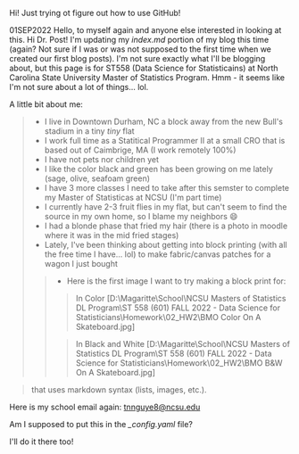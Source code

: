 Hi! Just trying ot figure out how to use GitHub!

01SEP2022
Hello, to myself again and anyone else interested in looking at this. Hi Dr. Post! I'm updating my _index.md_ portion of my blog this time (again? Not sure if I was or was not supposed to the first time when we created our first blog posts). I'm not sure exactly what I'll be blogging about, but this page is for ST558 (Data Science for Statisticains) at North Carolina State University Master of Statistics Program. Hmm - it seems like I'm not sure about a lot of things... lol. 

A little bit about me:
> - I live in Downtown Durham, NC a block away from the new Bull's stadium in a tiny *tiny* flat
> - I work full time as a Statitical Programmer II at a small CRO that is based out of Caimbrige, MA (I work remotely 100%)
> - I have not pets nor children yet
> - I like the color black and green has been growing on me lately (sage, olive, seafoam green)
> - I have 3 more classes I need to take after this semster to complete my Master of Statisticas at NCSU (I'm part time)
> - I currently have 2-3 fruit flies in my flat, but can't seem to find the source in my own home, so I blame my neighbors :smile:
> - I had a blonde phase that fried my hair (there is a photo in moodle where it was in the mid fried stages)
> - Lately, I've been thinking about getting into block printing (with all the free time I have... lol) to make fabric/canvas patches for a wagon I just bought   
>
>> - Here is the first image I want to try making a block print for:
>>> In Color
>>> [D:\Magaritte\School\NCSU Masters of Statistics DL Program\ST 558 (601) FALL 2022 - Data Science for Statisticians\Homework\02_HW2\BMO Color On A Skateboard.jpg]
>> 
>>> In Black and White
>>> [D:\Magaritte\School\NCSU Masters of Statistics DL Program\ST 558 (601) FALL 2022 - Data Science for Statisticians\Homework\02_HW2\BMO B&W On A Skateboard.jpg]

> that uses markdown syntax (lists, images, etc.). 

Here is my school email again: tnnguye8@ncsu.edu 

Am I supposed to put this in the *_config.yaml* file?

I'll do it there too!
